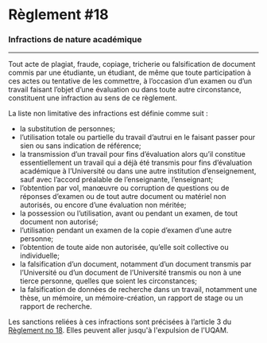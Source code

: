 # Règlement #18

### Infractions de nature académique

-----

Tout acte de plagiat, fraude, copiage, tricherie ou falsification de document commis par une étudiante, un étudiant, de même que toute participation à ces actes ou tentative de les commettre, à l’occasion d’un examen ou d’un travail faisant l’objet d’une évaluation ou dans toute autre circonstance, constituent une infraction au sens de ce règlement.

La liste non limitative des infractions est définie comme suit :

- la substitution de personnes;
- l’utilisation totale ou partielle du travail d’autrui en le faisant passer pour sien ou sans indication de référence;
- la transmission d’un travail pour fins d’évaluation alors qu’il constitue essentiellement un travail qui a déjà été transmis pour fins d’évaluation académique à l’Université ou dans une autre institution d’enseignement, sauf avec l’accord préalable de l’enseignante, l’enseignant;
- l’obtention par vol, manœuvre ou corruption de questions ou de réponses d’examen ou de tout autre document ou matériel non autorisés, ou encore d’une évaluation non méritée;
- la possession ou l’utilisation, avant ou pendant un examen, de tout document non autorisé;
- l’utilisation pendant un examen de la copie d’examen d’une autre personne;
- l’obtention de toute aide non autorisée, qu’elle soit collective ou individuelle;
- la falsification d’un document, notamment d’un document transmis par l’Université ou d’un document de l’Université transmis ou non à une tierce personne, quelles que soient les circonstances;
- la falsification de données de recherche dans un travail, notamment une thèse, un mémoire, un mémoire-création, un rapport de stage ou un rapport de recherche.

Les sanctions reliées à ces infractions sont précisées à l’article 3 du [Règlement no 18](http://r18.uqam.ca). Elles peuvent aller jusqu'à l'expulsion de l'UQAM.
